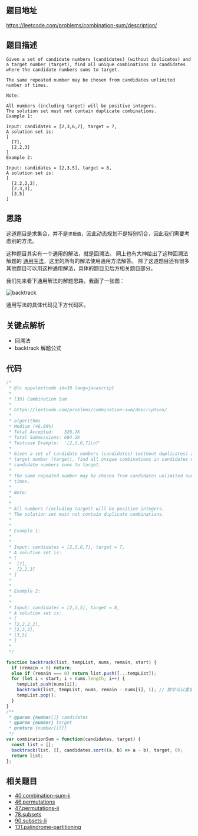 ## 题目地址
https://leetcode.com/problems/combination-sum/description/

## 题目描述
```
Given a set of candidate numbers (candidates) (without duplicates) and a target number (target), find all unique combinations in candidates where the candidate numbers sums to target.

The same repeated number may be chosen from candidates unlimited number of times.

Note:

All numbers (including target) will be positive integers.
The solution set must not contain duplicate combinations.
Example 1:

Input: candidates = [2,3,6,7], target = 7,
A solution set is:
[
  [7],
  [2,2,3]
]
Example 2:

Input: candidates = [2,3,5], target = 8,
A solution set is:
[
  [2,2,2,2],
  [2,3,3],
  [3,5]
]

```

## 思路

这道题目是求集合，并不是`求极值`，因此动态规划不是特别切合，因此我们需要考虑别的方法。

这种题目其实有一个通用的解法，就是回溯法。
网上也有大神给出了这种回溯法解题的
[通用写法](https://leetcode.com/problems/combination-sum/discuss/16502/A-general-approach-to-backtracking-questions-in-Java-(Subsets-Permutations-Combination-Sum-Palindrome-Partitioning))，这里的所有的解法使用通用方法解答。
除了这道题目还有很多其他题目可以用这种通用解法，具体的题目见后方相关题目部分。

我们先来看下通用解法的解题思路，我画了一张图：

![backtrack](../assets/problems/backtrack.png)

通用写法的具体代码见下方代码区。

## 关键点解析

- 回溯法
- backtrack 解题公式


## 代码

```js
/*
 * @lc app=leetcode id=39 lang=javascript
 *
 * [39] Combination Sum
 *
 * https://leetcode.com/problems/combination-sum/description/
 *
 * algorithms
 * Medium (46.89%)
 * Total Accepted:    326.7K
 * Total Submissions: 684.2K
 * Testcase Example:  '[2,3,6,7]\n7'
 *
 * Given a set of candidate numbers (candidates) (without duplicates) and a
 * target number (target), find all unique combinations in candidates where the
 * candidate numbers sums to target.
 *
 * The same repeated number may be chosen from candidates unlimited number of
 * times.
 *
 * Note:
 *
 *
 * All numbers (including target) will be positive integers.
 * The solution set must not contain duplicate combinations.
 *
 *
 * Example 1:
 *
 *
 * Input: candidates = [2,3,6,7], target = 7,
 * A solution set is:
 * [
 * ⁠ [7],
 * ⁠ [2,2,3]
 * ]
 *
 *
 * Example 2:
 *
 *
 * Input: candidates = [2,3,5], target = 8,
 * A solution set is:
 * [
 * [2,2,2,2],
 * [2,3,3],
 * [3,5]
 * ]
 *
 */

function backtrack(list, tempList, nums, remain, start) {
  if (remain < 0) return;
  else if (remain === 0) return list.push([...tempList]);
  for (let i = start; i < nums.length; i++) {
    tempList.push(nums[i]);
    backtrack(list, tempList, nums, remain - nums[i], i); // 数字可以重复使用， i + 1代表不可以重复利用
    tempList.pop();
  }
}
/**
 * @param {number[]} candidates
 * @param {number} target
 * @return {number[][]}
 */
var combinationSum = function(candidates, target) {
  const list = [];
  backtrack(list, [], candidates.sort((a, b) => a - b), target, 0);
  return list;
};
```

## 相关题目

- [40.combination-sum-ii](./40.combination-sum-ii.md)
- [46.permutations](./46.permutations.md)
- [47.permutations-ii](./47.permutations-ii.md)
- [78.subsets](./78.subsets.md)
- [90.subsets-ii](./90.subsets-ii.md)
- [131.palindrome-partitioning](./131.palindrome-partitioning.md)

